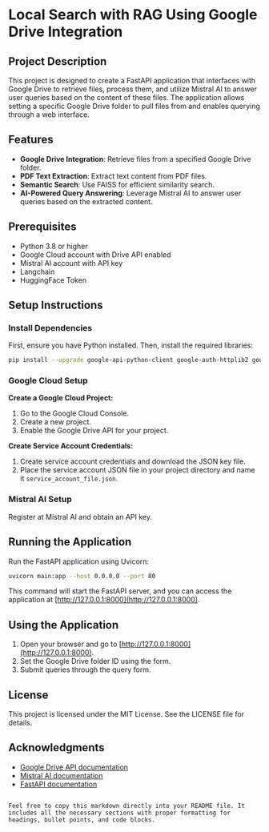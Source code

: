 # Local Search with RAG Using Google Drive Integration

## Project Description
This project is designed to create a FastAPI application that interfaces with Google Drive to retrieve files, process them, and utilize Mistral AI to answer user queries based on the content of these files. The application allows setting a specific Google Drive folder to pull files from and enables querying through a web interface.

## Features
- **Google Drive Integration**: Retrieve files from a specified Google Drive folder.
- **PDF Text Extraction**: Extract text content from PDF files.
- **Semantic Search**: Use FAISS for efficient similarity search.
- **AI-Powered Query Answering**: Leverage Mistral AI to answer user queries based on the extracted content.

## Prerequisites
- Python 3.8 or higher
- Google Cloud account with Drive API enabled
- Mistral AI account with API key
- Langchain
- HuggingFace Token

## Setup Instructions

### Install Dependencies
First, ensure you have Python installed. Then, install the required libraries:

```bash
pip install --upgrade google-api-python-client google-auth-httplib2 google-auth-oauthlib langchain mistralai fastapi uvicorn chromadb faiss-cpu unstructured langchain-community ipywidgets huggingface_hub nest_asyncio
```

### Google Cloud Setup
**Create a Google Cloud Project:**
1. Go to the Google Cloud Console.
2. Create a new project.
3. Enable the Google Drive API for your project.

**Create Service Account Credentials:**
1. Create service account credentials and download the JSON key file.
2. Place the service account JSON file in your project directory and name it `service_account_file.json`.

### Mistral AI Setup
Register at Mistral AI and obtain an API key.

## Running the Application
Run the FastAPI application using Uvicorn:

```bash
uvicorn main:app --host 0.0.0.0 --port 80
```

This command will start the FastAPI server, and you can access the application at [http://127.0.0.1:8000](http://127.0.0.1:8000).

## Using the Application
1. Open your browser and go to [http://127.0.0.1:8000](http://127.0.0.1:8000).
2. Set the Google Drive folder ID using the form.
3. Submit queries through the query form.

## License
This project is licensed under the MIT License. See the LICENSE file for details.

## Acknowledgments
- [Google Drive API documentation](https://developers.google.com/drive)
- [Mistral AI documentation](https://mistral.ai/docs)
- [FastAPI documentation](https://fastapi.tiangolo.com/)
```

Feel free to copy this markdown directly into your README file. It includes all the necessary sections with proper formatting for headings, bullet points, and code blocks.
